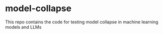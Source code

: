 # model-collapse
This repo contains the code for testing model collapse in machine learning models and LLMs
